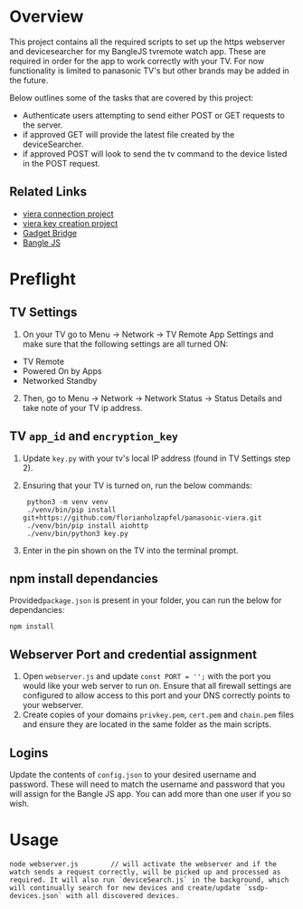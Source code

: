 # Overview
This project contains all the required scripts to set up the https webserver and devicesearcher for my BangleJS tvremote watch app. These are required in order for the app to work correctly with your TV. For now functionality is limited to panasonic TV's but other brands may be added in the future.

Below outlines some of the tasks that are covered by this project:
* Authenticate users attempting to send either POST or GET requests to the server.
* if approved GET will provide the latest file created by the deviceSearcher.
* if approved POST will look to send the tv command to the device listed in the POST request.


## Related Links

* [viera connection project](https://github.com/jens-maus/node-panasonic-viera)
* [viera key creation project](https://github.com/florianholzapfel/panasonic-viera)
* [Gadget Bridge](https://www.espruino.com/Gadgetbridge)
* [Bangle JS](https://www.espruino.com/Reference#software)


# Preflight
## TV Settings
1. On your TV go to Menu -> Network -> TV Remote App Settings and make sure that the following settings are all turned ON:
* TV Remote
* Powered On by Apps
* Networked Standby
2. Then, go to Menu -> Network -> Network Status -> Status Details and take note of your TV ip address.

## TV `app_id` and `encryption_key`
1. Update `key.py` with your tv's local IP address (found in TV Settings step 2).

2. Ensuring that your TV is turned on, run the below commands:

        python3 -m venv venv
        ./venv/bin/pip install git+https://github.com/florianholzapfel/panasonic-viera.git
        ./venv/bin/pip install aiohttp
        ./venv/bin/python3 key.py

3. Enter in the pin shown on the TV into the terminal prompt.

## npm install dependancies
Provided`package.json` is present in your folder, you can run the below for dependancies:

    npm install

## Webserver Port and credential assignment
1. Open `webserver.js` and update `const PORT = '';` with the port you would like your web server to run on. Ensure that all firewall settings are configured to allow access to this port and your DNS correctly points to your webserver.
2. Create copies of your domains `privkey.pem`, `cert.pem` and `chain.pem` files and ensure they are located in the same folder as the main scripts.


## Logins 
Update the contents of `config.json` to your desired username and password. These will need to match the username and password that you will assign for the Bangle JS app. You can add more than one user if you so wish.


# Usage
    node webserver.js        // will activate the webserver and if the watch sends a request correctly, will be picked up and processed as required. It will also run `deviceSearch.js` in the background, which will continually search for new devices and create/update `ssdp-devices.json` with all discovered devices.
